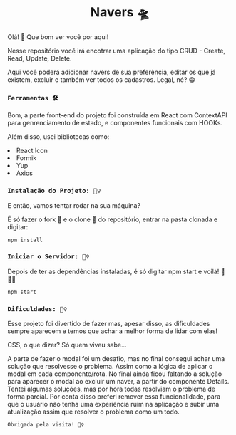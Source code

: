 <h1 align="center">
    Navers 🛸
</h1>

Olá! 🖖 Que bom ver você por aqui!

Nesse repositório você irá encotrar uma aplicação do tipo CRUD - Create, Read, Update, Delete.

Aqui você poderá adicionar navers de sua preferência, editar os que já existem, excluir e também ver todos os cadastros. Legal, né? 😁

### `Ferramentas 🛠️`

Bom, a parte front-end do projeto foi construída em React com ContextAPI para genrenciamento de estado, e componentes funcionais com HOOKs.

Além disso, usei bibliotecas como:

<li>React Icon</li>
<li>Formik</li>
<li>Yup</li>
<li>Axios</li>

### `Instalação do Projeto: 💆‍♀️`
E então, vamos tentar rodar na sua máquina?

É só fazer o fork 🍴 e o clone 👭 do repositório, entrar na pasta clonada e digitar:
```
npm install
```
### `Iniciar o Servidor: 💆‍♀️`
Depois de ter as dependências instaladas, é só digitar npm start e voilà! 💫🧙‍♀️
```
npm start
```

### `Dificuldades: 🧘‍♀️`

Esse projeto foi divertido de fazer mas, apesar disso, as dificuldades sempre aparecem e temos que achar a melhor forma de lidar com elas!

CSS, o que dizer? Só quem viveu sabe...

A parte de fazer o modal foi um desafio, mas no final consegui achar uma solução que resolvesse o problema. Assim como a lógica de aplicar o modal em cada componente/rota.
No final ainda ficou faltando a solução para aparecer o modal ao excluir um naver, a partir do componente Details. Tentei algumas soluções, mas por hora todas resolviam o problema de forma parcial. Por conta disso preferi remover essa funcionalidade, para que o usuário não tenha uma experiência ruim na aplicação e subir uma atualização assim que resolver o problema como um todo.

```
Obrigada pela visita! 🙋‍♀️
```

